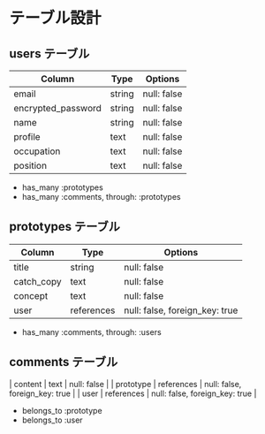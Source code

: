 # テーブル設計

## users テーブル
| Column             | Type   | Options     |
| ------------------ | ------ | ----------- |
| email              | string | null: false |
| encrypted_password | string | null: false |
| name               | string | null: false |
| profile            | text   | null: false |
| occupation         | text   | null: false |
| position           | text   | null: false |

- has_many :prototypes
- has_many :comments, through: :prototypes


## prototypes テーブル
| Column             | Type   | Options     |
| ------------------ | ------ | ----------- |
| title              | string | null: false |
| catch_copy         | text   | null: false |
| concept            | text   | null: false |
| user               | references   | null: false, foreign_key: true |

- has_many :comments, through: :users

## comments テーブル
| content            | text   | null: false |
| prototype          | references   | null: false, foreign_key: true |
| user               | references   | null: false, foreign_key: true |

- belongs_to :prototype
- belongs_to :user
